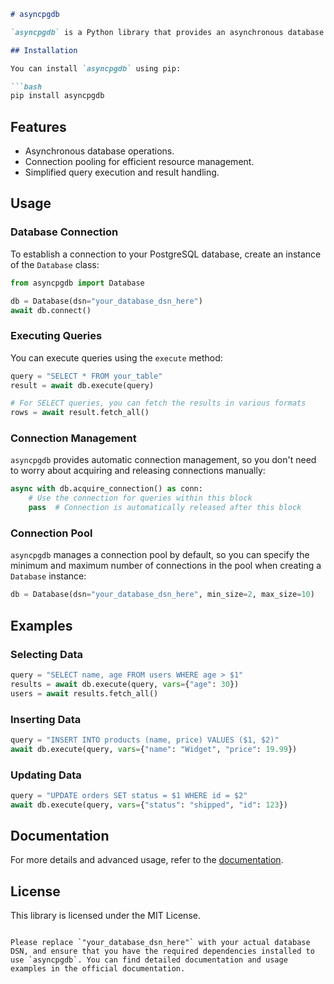 ```markdown
# asyncpgdb

`asyncpgdb` is a Python library that provides an asynchronous database interface built on top of `asyncpg`. It simplifies database operations by offering a high-level abstraction for executing queries and managing database connections.

## Installation

You can install `asyncpgdb` using pip:

```bash
pip install asyncpgdb
```

## Features

- Asynchronous database operations.
- Connection pooling for efficient resource management.
- Simplified query execution and result handling.

## Usage

### Database Connection

To establish a connection to your PostgreSQL database, create an instance of the `Database` class:

```python
from asyncpgdb import Database

db = Database(dsn="your_database_dsn_here")
await db.connect()
```

### Executing Queries

You can execute queries using the `execute` method:

```python
query = "SELECT * FROM your_table"
result = await db.execute(query)

# For SELECT queries, you can fetch the results in various formats
rows = await result.fetch_all()
```

### Connection Management

`asyncpgdb` provides automatic connection management, so you don't need to worry about acquiring and releasing connections manually:

```python
async with db.acquire_connection() as conn:
    # Use the connection for queries within this block
    pass  # Connection is automatically released after this block
```

### Connection Pool

`asyncpgdb` manages a connection pool by default, so you can specify the minimum and maximum number of connections in the pool when creating a `Database` instance:

```python
db = Database(dsn="your_database_dsn_here", min_size=2, max_size=10)
```

## Examples

### Selecting Data

```python
query = "SELECT name, age FROM users WHERE age > $1"
results = await db.execute(query, vars={"age": 30})
users = await results.fetch_all()
```

### Inserting Data

```python
query = "INSERT INTO products (name, price) VALUES ($1, $2)"
await db.execute(query, vars={"name": "Widget", "price": 19.99})
```

### Updating Data

```python
query = "UPDATE orders SET status = $1 WHERE id = $2"
await db.execute(query, vars={"status": "shipped", "id": 123})
```

## Documentation

For more details and advanced usage, refer to the [documentation](link_to_docs).

## License

This library is licensed under the MIT License.

```

Please replace `"your_database_dsn_here"` with your actual database DSN, and ensure that you have the required dependencies installed to use `asyncpgdb`. You can find detailed documentation and usage examples in the official documentation.